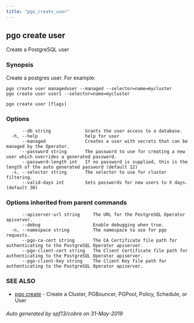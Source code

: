 ```yaml
---
title: "pgo_create_user"
---
```

## pgo create user

Create a PostgreSQL user

### Synopsis

Create a postgres user. For example:

    pgo create user manageduser --managed --selector=name=mycluster
    pgo create user user1 --selector=name=mycluster

```
pgo create user [flags]
```

### Options

```
      --db string             Grants the user access to a database.
  -h, --help                  help for user
      --managed               Creates a user with secrets that can be managed by the Operator.
      --password string       The password to use for creating a new user which overrides a generated password.
      --password-length int   If no password is supplied, this is the length of the auto generated password (default 12)
  -s, --selector string       The selector to use for cluster filtering.
      --valid-days int        Sets passwords for new users to X days. (default 30)
```

### Options inherited from parent commands

```
      --apiserver-url string     The URL for the PostgreSQL Operator apiserver.
      --debug                    Enable debugging when true.
  -n, --namespace string         The namespace to use for pgo requests.
      --pgo-ca-cert string       The CA Certificate file path for authenticating to the PostgreSQL Operator apiserver.
      --pgo-client-cert string   The Client Certificate file path for authenticating to the PostgreSQL Operator apiserver.
      --pgo-client-key string    The Client Key file path for authenticating to the PostgreSQL Operator apiserver.
```

### SEE ALSO

* [pgo create](/operatorcli/cli/pgo_create/)	 - Create a Cluster, PGBouncer, PGPool, Policy, Schedule, or User

###### Auto generated by spf13/cobra on 31-May-2019
